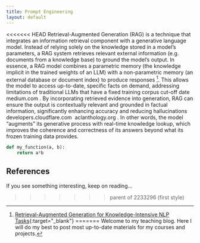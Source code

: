 ```yaml
---
title: Prompt Engineering
layout: default
---
```


<<<<<<< HEAD
Retrieval-Augmented Generation (RAG) is a technique that integrates an information retrieval component with a generative language model. Instead of relying solely on the knowledge stored in a model’s parameters, a RAG system retrieves relevant external information (e.g. documents from a knowledge base) to ground the model’s output. In essence, a RAG model combines a parametric memory (the knowledge implicit in the trained weights of an LLM) with a non-parametric memory (an external database or document index) to produce responses [^1]​. This allows the model to access up-to-date, specific facts on demand, addressing limitations of traditional LLMs that have a fixed training corpus cut-off date​
medium.com
. By incorporating retrieved evidence into generation, RAG can ensure the output is contextually relevant and grounded in factual information, significantly enhancing accuracy and reducing hallucinations​
developers.cloudflare.com
​
aclanthology.org
. In other words, the model “augments” its generative process with real-time knowledge lookup, which improves the coherence and correctness of its answers beyond what its frozen training data provides.

```python
def my_function(a, b):
    return a*b
```

## References

[^1]: [Retrieval-Augmented Generation for Knowledge-Intensive NLP Tasks](https://proceedings.neurips.cc/paper/2020/file/6b493230205f780e1bc26945df7481e5-Paper.pdf){:target="_blank"}
=======
Welcome to my teaching blog. Here I will do my best to post most up-to-date materials for my courses and projects.

If you see something interesting, keep on reading...
>>>>>>> parent of 2233296 (first style)
